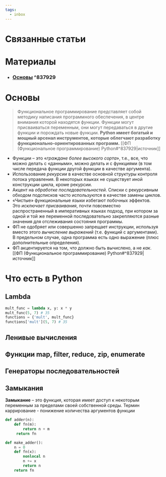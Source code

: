 ```yaml
---
tags:
  - inbox
---
```


# Связанные статьи

# Материалы

- ### [Основы](https://habr.com/ru/articles/555378/) ^837929

# Основы

> Функциональное программирование представляет собой методику написания программного обеспечения, в центре внимания которой находятся функции. Функции могут присваиваться переменным, они могут передаваться в другие функции и порождать новые функции. **Python имеет богатый и мощный арсенал инструментов, которые облегчают разработку функционально-ориентированных программ.** [[ФП (Функциональное программирование) Python#^837929|источник]]

- Функции – это «_граждане_ _более высокого сорта_», т.е., все, что можно делать с «данными», можно делать и с функциями (в том числе передача функции другой функции в качестве аргумента).
- Использование _рекурсии_ в качестве основной структуры контроля потока управления. В некоторых языках не существует иной конструкции цикла, кроме рекурсии.
- Акцент на _обработке последовательностей_. Списки с рекурсивным обходом подсписков часто используются в качестве замены циклов.
- «Чистые» функциональные языки избегают побочных эффектов. Это _исключает присваивания_, почти повсеместно распространенный в императивных языках подход, при котором за одной и той же переменной последовательно закрепляются разные значения для отслеживания состояния программы.
- ФП не одобряет или совершенно запрещает инструкции, используя вместо этого _вычисление выражений_ (т.е. функций с аргументами). В предельном случае, одна программа есть одно выражение (плюс дополнительные определения).    
- ФП акцентируется на том, _что_ должно быть вычислено, а не _как_.
[[ФП (Функциональное программирование) Python#^837929|источник]]

# Что есть в Python

## Lambda

``` python
mult_func = lambda x, y: x * y
mult_func(5, 7) # 35
functions = {'mult', mult_func}
functions['mult'](5, 7) # 35
```

## Ленивые вычисления 
## Функции map, filter, reduce, zip, enumerate
## Генераторы последовательностей 
## Замыкания 
**Замыкание** – это функция, которая имеет доступ к некоторым переменным за пределами своей собственной среды.
Термин каррирование - понижение количества аргументов функции

``` python
def adder(n):
	def fn(m):
		return n + m
     return fn
```

``` python 
def make_adder():
	n = 0
	def fn(x):
		nonlocal n
		n += x
		return n
	return fn
```


